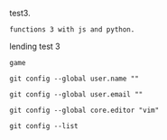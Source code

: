test3.
```
functions 3 with js and python.
```
lending test 3

```
game
```
```
git config --global user.name ""

git config --global user.email ""

git config --global core.editor "vim"

git config --list